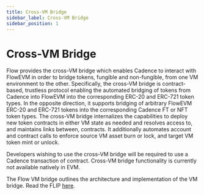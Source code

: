 ```yaml
---
title: Cross-VM Bridge
sidebar_label: Cross-VM Bridge
sidebar_position: 1
---
```


# Cross-VM Bridge

Flow provides the cross-VM bridge which enables Cadence to interact with FlowEVM in order to bridge tokens, fungible and 
non-fungible, from one VM environment to the other. Specifically, the cross-VM bridge is contract-based, trustless 
protocol enabling the automated bridging of tokens from Cadence into FlowEVM into the corresponding ERC-20 and ERC-721 
token types. In the opposite direction, it supports bridging of arbitrary FlowEVM ERC-20 and ERC-721 tokens into 
the corresponding Cadence FT or NFT token types. The cross-VM bridge internalizes the capabilities to deploy new token 
contracts in either VM state as needed and resolves access to, and maintains links between, contracts. It additionally 
automates account and contract calls to enforce source VM asset burn or lock, and target VM token mint or unlock. 

Developers wishing to use the cross-VM bridge will be required to use a Cadence transaction of contract. Cross-VM bridge
functionality is currently not available natively in EVM. 

The Flow VM bridge outlines the architecture and implementation of the VM bridge. Read the FLIP 
[here](https://github.com/onflow/flips/pull/233).
